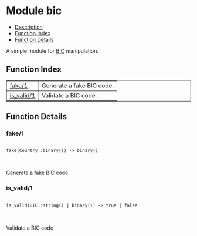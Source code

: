 

# Module bic #
* [Description](#description)
* [Function Index](#index)
* [Function Details](#functions)

A simple module for [BIC](http://en.wikipedia.org/wiki/ISO_9362) manipulation.

<a name="index"></a>

## Function Index ##


<table width="100%" border="1" cellspacing="0" cellpadding="2" summary="function index"><tr><td valign="top"><a href="#fake-1">fake/1</a></td><td>
Generate a fake BIC code.</td></tr><tr><td valign="top"><a href="#is_valid-1">is_valid/1</a></td><td>
Validate a BIC code.</td></tr></table>


<a name="functions"></a>

## Function Details ##

<a name="fake-1"></a>

### fake/1 ###

<pre><code>
fake(Country::binary()) -&gt; binary()
</code></pre>
<br />

Generate a fake BIC code

<a name="is_valid-1"></a>

### is_valid/1 ###

<pre><code>
is_valid(BIC::string() | binary()) -&gt; true | false
</code></pre>
<br />

Validate a BIC code

